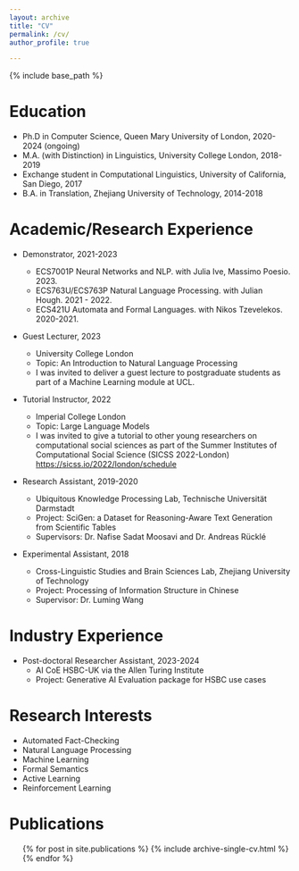 ```yaml
---
layout: archive
title: "CV"
permalink: /cv/
author_profile: true

---
```


{% include base_path %}

Education
======
* Ph.D in Computer Science, Queen Mary University of London, 2020-2024 (ongoing)
* M.A. (with Distinction) in Linguistics, University College London, 2018-2019
* Exchange student in Computational Linguistics, University of California, San Diego, 2017
* B.A. in Translation, Zhejiang University of Technology, 2014-2018

Academic/Research Experience
======
* Demonstrator, 2021-2023
  * ECS7001P Neural Networks and NLP. with Julia Ive, Massimo Poesio. 2023.
  * ECS763U/ECS763P Natural Language Processing. with Julian Hough. 2021 - 2022.
  * ECS421U Automata and Formal Languages. with Nikos Tzevelekos. 2020-2021.

* Guest Lecturer, 2023
  * University College London
  * Topic: An Introduction to Natural Language Processing
  * I was invited to deliver a guest lecture to postgraduate students as part of a Machine Learning module at UCL.

* Tutorial Instructor, 2022
  * Imperial College London
  * Topic: Large Language Models
  * I was invited to give a tutorial to other young researchers on computational social sciences as part of the Summer Institutes of Computational Social Science (SICSS 2022-London)  https://sicss.io/2022/london/schedule

* Research Assistant, 2019-2020
  * Ubiquitous Knowledge Processing Lab, Technische Universität Darmstadt
  * Project: SciGen: a Dataset for Reasoning-Aware Text Generation from Scientific Tables
  * Supervisors: Dr. Nafise Sadat Moosavi and Dr. Andreas Rücklé

* Experimental Assistant, 2018
  * Cross-Linguistic Studies and Brain Sciences Lab, Zhejiang University of Technology
  * Project: Processing of Information Structure in Chinese 
  * Supervisor: Dr. Luming Wang
 
Industry Experience
======
* Post-doctoral Researcher Assistant, 2023-2024
  * AI CoE HSBC-UK via the Allen Turing Institute
  * Project: Generative AI Evaluation package for HSBC use cases




Research Interests
======
* Automated Fact-Checking
* Natural Language Processing
* Machine Learning
* Formal Semantics
* Active Learning
* Reinforcement Learning

Publications
======
  <ul>{% for post in site.publications %}
    {% include archive-single-cv.html %}
  {% endfor %}</ul>
  

